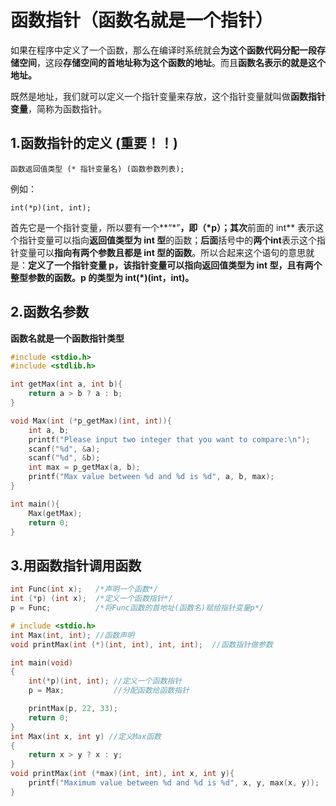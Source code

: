 # 函数指针（函数名就是一个指针）

如果在程序中定义了一个函数，那么在编译时系统就会**为这个函数代码分配一段存储空间**，这段**存储空间的首地址称为这个函数的地址**。而且**函数名表示的就是这个地址。**

既然是地址，我们就可以定义一个指针变量来存放，这个指针变量就叫做**函数指针变量**，简称为函数指针。

## 1.函数指针的定义  (重要！！)

`函数返回值类型 (* 指针变量名) (函数参数列表);`

例如：

`int(*p)(int, int);`

首先它是一个指针变量，所以要有一个**“\*”**，即（\*p）；其次**前面的 int** 表示这个指针变量可以指向**返回值类型为 int 型**的函数；**后面**括号中的**两个int**表示这个指针变量可以**指向有两个参数且都是 int 型的函数**。所以合起来这个语句的意思就是：**定义了一个指针变量 p，该指针变量可以指向返回值类型为 int 型，且有两个整型参数的函数。p 的类型为 int(\*)(int，int)。**



## 2.函数名参数

**函数名就是一个函数指针类型**

```c
#include <stdio.h>
#include <stdlib.h>

int getMax(int a, int b){
    return a > b ? a : b;
}

void Max(int (*p_getMax)(int, int)){
    int a, b;
    printf("Please input two integer that you want to compare:\n");
    scanf("%d", &a);
    scanf("%d", &b);
    int max = p_getMax(a, b);
    printf("Max value between %d and %d is %d", a, b, max);
}

int main(){
    Max(getMax);
    return 0;
}
```





## 3.用函数指针调用函数

```c
int Func(int x);   /*声明一个函数*/
int (*p) (int x);  /*定义一个函数指针*/
p = Func;          /*将Func函数的首地址(函数名)赋给指针变量p*/
```

```c
# include <stdio.h>
int Max(int, int); //函数声明
void printMax(int (*)(int, int), int, int);  //函数指针做参数

int main(void)
{
    int(*p)(int, int); //定义一个函数指针
    p = Max;           //分配函数给函数指针

    printMax(p, 22, 33);
    return 0;
}
int Max(int x, int y) //定义Max函数
{
    return x > y ? x : y;
}
void printMax(int (*max)(int, int), int x, int y){
    printf("Maximum value between %d and %d is %d", x, y, max(x, y));
}
```
